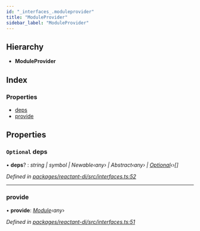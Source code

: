 ```yaml
---
id: "_interfaces_.moduleprovider"
title: "ModuleProvider"
sidebar_label: "ModuleProvider"
---
```


## Hierarchy

* **ModuleProvider**

## Index

### Properties

* [deps](_interfaces_.moduleprovider.md#optional-deps)
* [provide](_interfaces_.moduleprovider.md#provide)

## Properties

### `Optional` deps

• **deps**? : *string | symbol | Newable‹any› | Abstract‹any› | [Optional](../classes/_optional_.optional.md)‹›[]*

*Defined in [packages/reactant-di/src/interfaces.ts:52](https://github.com/unadlib/reactant/blob/3ec6ab3/packages/reactant-di/src/interfaces.ts#L52)*

___

###  provide

• **provide**: *[Module](_interfaces_.module.md)‹any›*

*Defined in [packages/reactant-di/src/interfaces.ts:51](https://github.com/unadlib/reactant/blob/3ec6ab3/packages/reactant-di/src/interfaces.ts#L51)*
